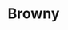 ---
language: id
layout: product-item
title: Browny
description: Description in &amp; Browny
keyword: keyword in Browny
image: /images/Coping-Browny.jpg
sub-title: Bush Hammered Side
article-1: Bush Hammered Side <br>Sizes are not limited to what is featured bellow, we provide "cut to size" services.
title-right: Browny
article-right: Browny
title-2: Browny
article-2: Browny
article-3: Browny
alt-slide1: Browny
alt-slide2: Browny
alt-slide3: Browny
slide1: /images/Coping-Browny.jpg
slide2: /images/Coping-Browny.jpg
slide3: /images/Coping-Browny.jpg
---